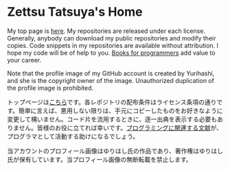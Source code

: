 # Zettsu Tatsuya's Home

My top page is [here](https://github.com/zettsu-t). My repositories are released under each license. Generally, anybody can download my public repositories and modify their copies. Code snippets in my repositories are available without attribution. I hope my code will be of help to you. [Books for programmers](https://github.com/zettsu-t/zettsu-t.github.io/wiki/Books-English) add value to your career.

Note that the profile image of my GitHub account is created by Yurihashi, and she is the copyright owner of the image. Unauthorized duplication of the profile image is prohibited.

トップページは[こちら](https://github.com/zettsu-t)です。各レポジトリの配布条件はライセンス条項の通りです。簡単に言えば、悪用しない限りは、手元にコピーしたものをお好きなように変更して構いません。コード片を流用するときに、逐一出典を表示する必要もありません。皆様のお役に立てれば幸いです。[プログラミングに関連する文献](https://github.com/zettsu-t/zettsu-t.github.io/wiki/Books)が、プログラマとして活動する助けになるでしょう。

当アカウントのプロフィール画像はゆりはし氏の作品であり、著作権はゆりはし氏が保有しています。当プロフィール画像の無断転載を禁止します。
